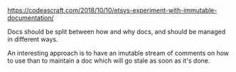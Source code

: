 https://codeascraft.com/2018/10/10/etsys-experiment-with-immutable-documentation/

Docs should be split between how and why docs, and should be managed in different ways. 

An interesting approach is to have an imutable stream of comments on how to use than to maintain a doc which will go stale as soon as it's done.